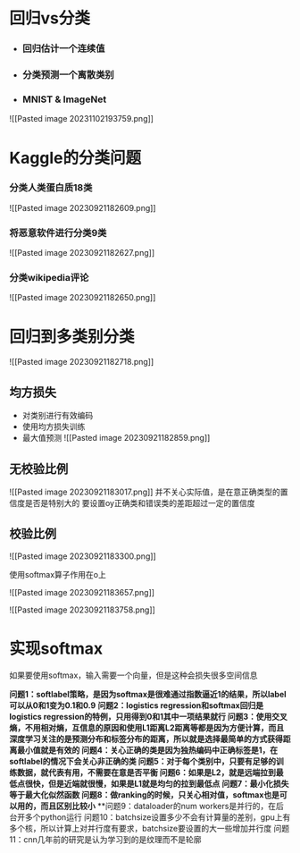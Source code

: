 # 回归vs分类

- ### 回归估计一个连续值
- ### 分类预测一个离散类别
- ### MNIST & ImageNet

![[Pasted image 20231102193759.png]]



# Kaggle的分类问题

### 分类人类蛋白质18类
![[Pasted image 20230921182609.png]]
### 将恶意软件进行分类9类
![[Pasted image 20230921182627.png]]
### 分类wikipedia评论
![[Pasted image 20230921182650.png]]

# 回归到多类别分类

![[Pasted image 20230921182718.png]]

## 均方损失

- 对类别进行有效编码
- 使用均方损失训练
- 最大值预测
![[Pasted image 20230921182859.png]]

## 无校验比例

![[Pasted image 20230921183017.png]]
并不关心实际值，是在意正确类型的置信度是否是特别大的
要设置oy正确类和错误类的差距超过一定的置信度

## 校验比例

![[Pasted image 20230921183300.png]]

使用softmax算子作用在o上

![[Pasted image 20230921183657.png]]

![[Pasted image 20230921183758.png]]


# 实现softmax

如果要使用softmax，输入需要一个向量，但是这种会损失很多空间信息

**问题1：softlabel策略，是因为softmax是很难通过指数逼近1的结果，所以label可以从0和1变为0.1和0.9**
**问题2：logistics regression和softmax回归是logistics regression的特例，只用得到0和1其中一项结果就行
问题3：使用交叉熵，不用相对熵，互信息的原因和使用L1距离L2距离等都是因为方便计算，而且深度学习关注的是预测分布和标签分布的距离，所以就是选择最简单的方式获得距离最小值就是有效的
问题4：关心正确的类是因为独热编码中正确标签是1，在softlabel的情况下会关心非正确的类
问题5：对于每个类别中，只要有足够的训练数据，就代表有用，不需要在意是否平衡
问题6：如果是L2，就是远端拉到最低点很快，但是近端就很慢，如果是L1就是均匀的拉到最低点
问题7：最小化损失等于最大化似然函数
问题8：做ranking的时候，只关心相对值，softmax也是可以用的，而且区别比较小**
**问题9：dataloader的num workers是并行的，在后台开多个python运行
问题10：batchsize设置多少不会有计算量的差别，gpu上有多个核，所以计算上对并行度有要求，batchsize要设置的大一些增加并行度
问题11：cnn几年前的研究是认为学习到的是纹理而不是轮廓
